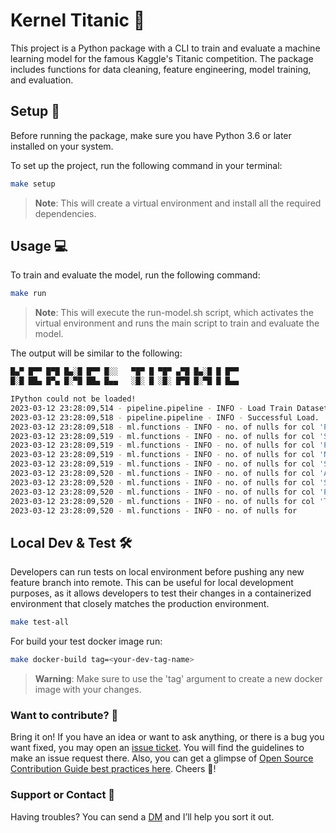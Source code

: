 # Kernel Titanic 🚢
This project is a Python package with a CLI to train and evaluate a machine learning model for the famous Kaggle's Titanic competition. The package includes functions for data cleaning, feature engineering, model training, and evaluation.

## Setup 🚀

Before running the package, make sure you have Python 3.6 or later installed on your system.

To set up the project, run the following command in your terminal:

```sh   
make setup
```

> **Note**:
> This will create a virtual environment and install all the required dependencies.

## Usage 💻
To train and evaluate the model, run the following command:

```sh   
make run
```

> **Note**:
> This will execute the run-model.sh script, which activates the virtual environment and runs the main script to train and evaluate the model.

The output will be similar to the following:

```bash   
█▄▀ █▀▀ █▀█ █▄░█ █▀▀ █░░   ▀█▀ █ ▀█▀ ▄▀█ █▄░█ █ █▀▀
█░█ ██▄ █▀▄ █░▀█ ██▄ █▄▄   ░█░ █ ░█░ █▀█ █░▀█ █ █▄▄

IPython could not be loaded!
2023-03-12 23:28:09,514 - pipeline.pipeline - INFO - Load Train Dataset: data/input/train.csv
2023-03-12 23:28:09,518 - pipeline.pipeline - INFO - Successful Load.
2023-03-12 23:28:09,518 - ml.functions - INFO - no. of nulls for col 'PassengerId' in set 'test_df': 0
2023-03-12 23:28:09,519 - ml.functions - INFO - no. of nulls for col 'Survived' in set 'test_df': 0
2023-03-12 23:28:09,519 - ml.functions - INFO - no. of nulls for col 'Pclass' in set 'test_df': 0
2023-03-12 23:28:09,519 - ml.functions - INFO - no. of nulls for col 'Name' in set 'test_df': 0
2023-03-12 23:28:09,519 - ml.functions - INFO - no. of nulls for col 'Sex' in set 'test_df': 0
2023-03-12 23:28:09,520 - ml.functions - INFO - no. of nulls for col 'Age' in set 'test_df': 177 **
2023-03-12 23:28:09,520 - ml.functions - INFO - no. of nulls for col 'SibSp' in set 'test_df': 0
2023-03-12 23:28:09,520 - ml.functions - INFO - no. of nulls for col 'Parch' in set 'test_df': 0
2023-03-12 23:28:09,520 - ml.functions - INFO - no. of nulls for col 'Ticket' in set 'test_df': 0
2023-03-12 23:28:09,520 - ml.functions - INFO - no. of nulls for
```

## Local Dev & Test 🛠️
Developers can run tests on local environment before pushing any new feature branch into remote. 
This can be useful for local development purposes, as it allows developers to test their changes in a containerized environment that closely matches the production environment.

```sh   
make test-all
```

For build your test docker image run:

```sh   
make docker-build tag=<your-dev-tag-name>
```

> **Warning**:
> Make sure to use the 'tag' argument to create a new docker image with your changes.

### Want to contribute? 🤔

Bring it on! If you have an idea or want to ask anything, or there is a bug you want fixed, you may open an [issue ticket](https://github.com/LuisFalva/titanic_kernel_svm_mlops/issues). You will find the guidelines to make an issue request there. Also, you can get a glimpse of [Open Source Contribution Guide best practices here](https://opensource.guide/).
Cheers 🍻!

### Support or Contact 📠

Having troubles? You can send a [DM](https://mail.google.com/mail/u/0/?tab=rm&ogbl#inbox?compose=CllgCJZZQVJHBJKmdjtXgzlrRcRktFLwFQsvWKqcTRtvQTVcHvgTNSxVzjZqjvDFhZlVJlPKqtg) and I’ll help you sort it out.
